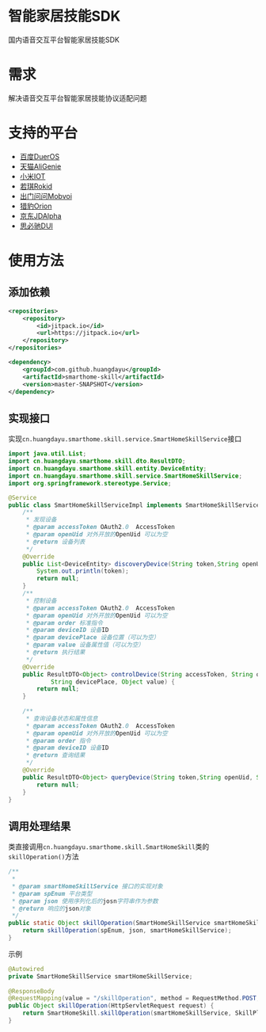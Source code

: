 # 智能家居技能SDK

国内语音交互平台智能家居技能SDK  

# 需求

解决语音交互平台智能家居技能协议适配问题  

# 支持的平台  

- [百度DuerOS](https://dueros.baidu.com)
- [天猫AliGenie](https://open.bot.tmall.com)
- [小米IOT](https://iot.mi.com)
- [若琪Rokid](https://developer.rokid.com)
- [出门问问Mobvoi](https://ai.chumenwenwen.com/)
- [猎豹Orion](https://voiceos.ainirobot.com/) 
- [京东JDAlpha](http://alphadev.jd.com/skill)  
- [思必驰DUI](https://www.dui.ai/)  

# 使用方法

## 添加依赖

```xml
<repositories>
	<repository>
		<id>jitpack.io</id>
		<url>https://jitpack.io</url>
	</repository>
</repositories>
```

```xml
<dependency>
	<groupId>com.github.huangdayu</groupId>
	<artifactId>smarthome-skill</artifactId>
	<version>master-SNAPSHOT</version>
</dependency>
```

## 实现接口

实现`cn.huangdayu.smarthome.skill.service.SmartHomeSkillService`接口    

```java
import java.util.List;
import cn.huangdayu.smarthome.skill.dto.ResultDTO;
import cn.huangdayu.smarthome.skill.entity.DeviceEntity;
import cn.huangdayu.smarthome.skill.service.SmartHomeSkillService;
import org.springframework.stereotype.Service;

@Service
public class SmartHomeSkillServiceImpl implements SmartHomeSkillService {
	/**
	 * 发现设备
	 * @param accessToken OAuth2.0  AccessToken
	 * @param openUid 对外开放的OpenUid 可以为空
	 * @return 设备列表
	 */
	@Override
	public List<DeviceEntity> discoveryDevice(String token,String openUid) {
		System.out.println(token);
		return null;
	}
	/**
	 * 控制设备
	 * @param accessToken OAuth2.0  AccessToken
	 * @param openUid 对外开放的OpenUid 可以为空
	 * @param order 标准指令
	 * @param deviceID 设备ID 
	 * @param devicePlace 设备位置（可以为空）
	 * @param value 设备属性值（可以为空）
	 * @return 执行结果
	 */
	@Override
	public ResultDTO<Object> controlDevice(String accessToken, String openUid, String order, String deviceID,
			String devicePlace, Object value) {
		return null;
	}
	
	/**
	 * 查询设备状态和属性信息
	 * @param accessToken OAuth2.0  AccessToken
	 * @param openUid 对外开放的OpenUid 可以为空
	 * @param order 指令
	 * @param deviceID 设备ID
	 * @return 查询结果
	 */
	@Override
	public ResultDTO<Object> queryDevice(String token,String openUid, String order, String deviceID) {
		return null;
	}
}
```

## 调用处理结果

类直接调用`cn.huangdayu.smarthome.skill.SmartHomeSkill`类的`skillOperation()`方法    

```java
/**
 * 
 * @param smartHomeSkillService 接口的实现对象
 * @param spEnum 平台类型
 * @param json 使用序列化后的josn字符串作为参数
 * @return 响应的json对象
 */
public static Object skillOperation(SmartHomeSkillService smartHomeSkillService, SkillPlatformEnum spEnum,String json) {
	return skillOperation(spEnum, json, smartHomeSkillService);
}
```

示例  

```java
@Autowired
private SmartHomeSkillService smartHomeSkillService;
	
@ResponseBody
@RequestMapping(value = "/skillOperation", method = RequestMethod.POST, produces = "application/json; charset=utf-8")
public Object skillOperation(HttpServletRequest request) {
	return SmartHomeSkill.skillOperation(smartHomeSkillService, SkillPlatformEnum.BAIDU_DUEROS, request);
}
```
